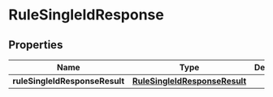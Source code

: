 # RuleSingleIdResponse

## Properties
Name | Type | Description | Notes
------------ | ------------- | ------------- | -------------
**ruleSingleIdResponseResult** | [**RuleSingleIdResponseResult**](RuleSingleIdResponseResult.md) |  |  [optional]
